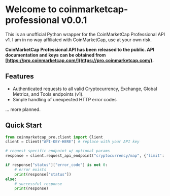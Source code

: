 # Welcome to coinmarketcap-professional v0.0.1
This is an unofficial Python wrapper for the CoinMarketCap Professional API v1. I am in no way affiliated with CoinMarketCap, use at your own risk.

**CoinMarketCap Professional API has been released to the public. API documentation and keys can be obtained from [https://pro.coinmarketcap.com/](https://pro.coinmarketcap.com/).**

## Features
* Authenticated requests to all valid Cryptocurrency, Exchange, Global Metrics, and Tools endpoints (v1).
* Simple handling of unexpected HTTP error codes

... more planned.

## Quick Start
```Python
from coinmarketcap_pro.client import Client
client = Client("API-KEY-HERE") # replace with your API key

# request specific endpoint w/ optional params
response = client.request_api_endpoint("cryptocurrency/map", {'limit': 10}) # returns dictionary from parsed JSON response

if response["status"]["error_code"] is not 0:
    # error exists
    print(response["status"])
else:
    # successful response
    print(response)
```
